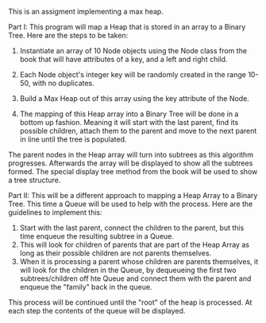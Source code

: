 This is an assigment implementing a max heap.

Part I:
This program will map a Heap that is stored in an array to a Binary Tree. Here are the steps to be taken:

1. Instantiate an array of 10 Node objects using the Node class from the book that will have attributes of a key, and a left and right child.

2. Each Node object's integer key will be randomly created in the range 10-50, with no duplicates.

3. Build a Max Heap out of this array using the key attribute of the Node.

4. The mapping of this Heap array into a Binary Tree will be done in a bottom up fashion. Meaning it will start with the last parent, find its possible children, attach them to the parent and move to the next parent in line until the tree is populated.

The parent nodes in the Heap array will turn into subtrees as this algorithm progresses.
Afterwards the array will be displayed to show all the subtrees formed. The special display tree method from the book will be used to show a tree structure.

Part II: 
This will be a different approach to mapping a Heap Array to a Binary Tree. This time a Queue will be used to help with the process. Here are the guidelines to implement this:

1. Start with the last parent, connect the children to the parent, but this time enqueue the resulting subtree in a Queue.
2. This will look for children of parents that are part of the Heap Array as long as their possible children are not parents themselves.
3. When it is processing a parent whose children are parents themselves, it will look for the children in the Queue, by dequeueing the first two subtrees/children off hte Queue and connect them with the parent and enqueue the "family" back in the queue.

This process will be continued until the "root" of the heap is processed. At each step the contents of the queue will be displayed.

